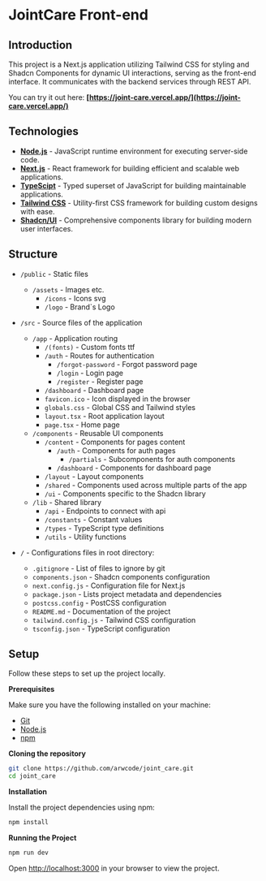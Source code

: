 # JointCare Front-end

## Introduction

This project is a Next.js application utilizing Tailwind CSS for styling and Shadcn Components for dynamic UI interactions, serving as the front-end interface. It communicates with the backend services through REST API.

You can try it out here: **[https://joint-care.vercel.app/](https://joint-care.vercel.app/)**

## Technologies

- **[Node.js](https://nodejs.org/en/docs/)** - JavaScript runtime environment for executing server-side code.
- **[Next.js](https://nextjs.org/docs)** - React framework for building efficient and scalable web applications.
- **[TypeScipt](https://www.typescriptlang.org/docs/)** - Typed superset of JavaScript for building maintainable applications.
- **[Tailwind CSS](https://tailwindcss.com/docs)** - Utility-first CSS framework for building custom designs with ease.
- **[Shadcn/UI](https://ui.shadcn.com/docs)** - Comprehensive components library for building modern user interfaces.


## Structure

- `/public` - Static files
  - `/assets` - Images etc.
    - `/icons` - Icons svg
    - `/logo` - Brand`s Logo
- `/src` - Source files of the application
  - `/app` - Application routing
    - `/(fonts)` - Custom fonts ttf
    - `/auth` - Routes for authentication
      - `/forgot-password` - Forgot password page
      - `/login` - Login page
      - `/register` - Register page
    - `/dashboard` - Dashboard page
    - `favicon.ico` - Icon displayed in the browser
    - `globals.css` - Global CSS and Tailwind styles
    - `layout.tsx` - Root application layout
    - `page.tsx` - Home page
  - `/components` - Reusable UI components
    - `/content` - Components for pages content
      - `/auth` - Components for auth pages
        - `/partials` - Subcomponents for auth components
      - `/dashboard` - Components for dashboard page
    - `/layout` - Layout components
    - `/shared` - Components used across multiple parts of the app
    - `/ui` - Components specific to the Shadcn library
  - `/lib` - Shared library
    - `/api` - Endpoints to connect with api
    - `/constants` - Constant values
    - `/types` - TypeScript type definitions
    - `/utils` - Utility functions

- `/` - Configurations files in root directory:
  - `.gitignore` - List of files to ignore by git
  - `components.json` - Shadcn components configuration
  - `next.config.js` - Configuration file for Next.js
  - `package.json` - Lists project metadata and dependencies
  - `postcss.config` - PostCSS configuration
  - `README.md` - Documentation of the project
  - `tailwind.config.js` - Tailwind CSS configuration
  - `tsconfig.json` - TypeScript configuration

## Setup

Follow these steps to set up the project locally.

**Prerequisites**

Make sure you have the following installed on your machine:

- [Git](https://git-scm.com/)
- [Node.js](https://nodejs.org/en)
- [npm](https://www.npmjs.com/)

**Cloning the repository**

```bash
git clone https://github.com/arwcode/joint_care.git
cd joint_care
```

**Installation**

Install the project dependencies using npm:

```bash
npm install
```

**Running the Project**

```bash
npm run dev
```

Open [http://localhost:3000](http://localhost:3000) in your browser to view the project.

